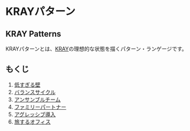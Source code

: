 KRAYパターン
=============

KRAY Patterns
-------------

KRAYパターンとは、[KRAY](http://kray.jp)の理想的な状態を描くパターン・ランゲージです。

もくじ
------

1. [低すぎる壁](patterns/low_barriers.md)
2. [バランスサイクル](patterns/balance_cycle.md)
3. [アンサンブルチーム](patterns/ensemble_team.md)
4. [ファミリーパートナー](patterns/family_partner.md)
5. [アグレッシブ導入](patterns/aggressive_adoption.md)
7. [旅するオフィス](patterns/traveling_office.md)

<!-- 6. [トレーニングオフィス](patterns/training_office.md) -->
